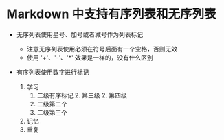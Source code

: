 # Markdown 中支持有序列表和无序列表
- 无序列表使用星号、加号或者减号作为列表标记
    - 注意无序列表使用必须在符号后面有一个空格，否则无效
    - 使用 '+'、'-'、'*' 效果是一样的，没有什么区别
    
    
- 有序列表使用数字进行标记
    1. 学习
        1. 二级有序标记
            2. 第三级
                2. 第四级
        1. 二级第二个
        1. 二级第三个
    2. 记忆
    3. 重复
    